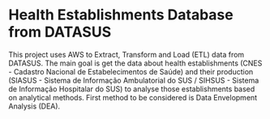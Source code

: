 # Health Establishments Database from DATASUS
This project uses AWS to Extract, Transform and Load (ETL) data from DATASUS.
The main goal is get the data about health establishments (CNES - Cadastro Nacional de Estabelecimentos de Saúde) and their production (SIASUS - Sistema de Informação Ambulatorial do SUS / SIHSUS - Sistema de Informação Hospitalar do SUS) to analyse those establishments based on analytical methods. First method to be considered is Data Envelopment Analysis (DEA).
